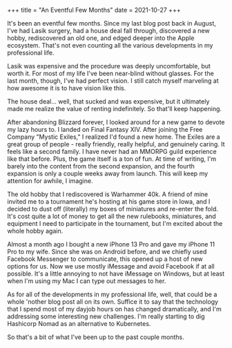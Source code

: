 +++
title = "An Eventful Few Months"
date = 2021-10-27
+++

It's been an eventful few months. Since my last blog post back in August, I've had Lasik surgery, had a house deal fall through, discovered a new hobby, rediscovered an old one, and edged deeper into the Apple ecosystem. That's not even counting all the various developments in my professional life.

Lasik was expensive and the procedure was deeply uncomfortable, but worth it. For most of my life I've been near-blind without glasses. For the last month, though, I've had perfect vision. I still catch myself marveling at how awesome it is to have vision like this.

The house deal... well, that sucked and was expensive, but it ultimately made me realize the value of renting indefinitely. So that'll keep happening.

After abandoning Blizzard forever, I looked around for a new game to devote my lazy hours to. I landed on Final Fantasy XIV. After joining the Free Company "Mystic Exiles," I realized I'd found a new home. The Exiles are a great group of people - really friendly, really helpful, and genuinely caring. It feels like a second family. I have never had an MMORPG guild experience like that before. Plus, the game itself is a ton of fun. At time of writing, I'm barely into the content from the second expansion, and the fourth expansion is only a couple weeks away from launch. This will keep my attention for awhile, I imagine.

The old hobby that I rediscovered is Warhammer 40k. A friend of mine invited me to a tournament he's hosting at his game store in Iowa, and I decided to dust off (literally) my boxes of miniatures and re-enter the fold. It's cost quite a lot of money to get all the new rulebooks, miniatures, and equipment I need to participate in the tournament, but I'm excited about the whole hobby again.

Almost a month ago I bought a new iPhone 13 Pro and gave my iPhone 11 Pro to my wife. Since she was on Android before, and we chiefly used Facebook Messenger to communicate, this opened up a host of new options for us. Now we use mostly iMessage and avoid Facebook if at all possible. It's a little annoying to not have iMessage on Windows, but at least when I'm using my Mac I can type out messages to her.

As for all of the developments in my professional life, well, that could be a whole 'nother blog post all on its own. Suffice it to say that the technology that I spend most of my dayjob hours on has changed dramatically, and I'm addressing some interesting new challenges. I'm really starting to dig Hashicorp Nomad as an alternative to Kubernetes.

So that's a bit of what I've been up to the past couple months.
